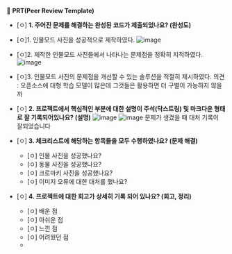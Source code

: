 🔑 **PRT(Peer Review Template)**

- [ㅇ]  **1. 주어진 문제를 해결하는 완성된 코드가 제출되었나요? (완성도)**
 - [ㅇ]1. 인물모드 사진을 성공적으로 제작하였다.
   ![image](https://github.com/scvdx0/aiffel_projects/assets/169222852/e35a7371-4c56-4b10-9428-6585074e01a2)

 - [ㅇ]2. 제작한 인물모드 사진들에서 나타나는 문제점을 정확히 지적하였다.
   ![image](https://github.com/scvdx0/aiffel_projects/assets/169222852/8146c405-8740-43ca-bd9e-c21090ceaab1)

 - [ㅇ]3. 인물모드 사진의 문제점을 개선할 수 있는 솔루션을 적절히 제시하였다.
 의견 : 오픈소스에 대형 학습 모델이 많은데 그것들은 활용하면 더 구별이 가능하지 않을까

- [ㅇ]  **2. 프로젝트에서 핵심적인 부분에 대한 설명이 주석(닥스트링) 및 마크다운 형태로 잘 기록되어있나요? (설명)**
![image](https://github.com/scvdx0/aiffel_projects/assets/169222852/ca62486a-75d5-490d-b81d-feb8783098e1)
![image](https://github.com/scvdx0/aiffel_projects/assets/169222852/b42cd21a-4ef3-4edc-a246-26f448eac3de)
문제가 생겼을 때 대처 기록이 잘되었습니다

- [ㅇ]  **3. 체크리스트에 해당하는 항목들을 모두 수행하였나요? (문제 해결)**
    - [ㅇ]  인물 사진을 성공했나요?
    - [ㅇ]  동물 사진을 성공했나요?
    - [ㅇ]  크로마키 사진을 성공했나요?
    - [ㅇ]  이미지 오류에 대한 대처를 했나요?



- [ㅇ]  **4. 프로젝트에 대한 회고가 상세히 기록 되어 있나요? (회고, 정리)**
    - [ㅇ]  배운 점
    - [ㅇ]  아쉬운 점
    - [ㅇ]  느낀 점
    - [ㅇ]  어려웠던 점
    - 
